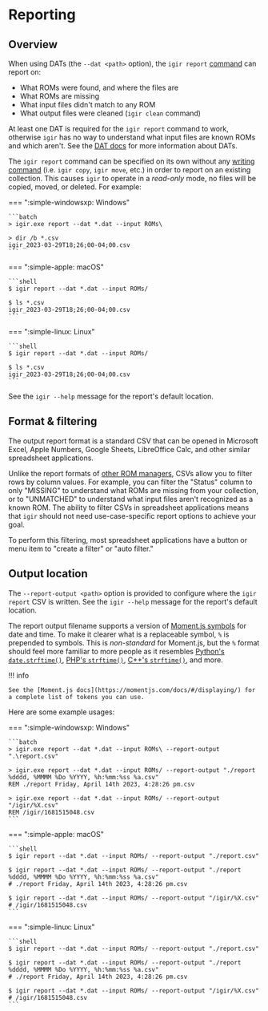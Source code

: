 # Reporting

## Overview

When using DATs (the `--dat <path>` option), the `igir report` [command](../commands.md) can report on:

- What ROMs were found, and where the files are
- What ROMs are missing
- What input files didn't match to any ROM
- What output files were cleaned (`igir clean` command)

At least one DAT is required for the `igir report` command to work, otherwise `igir` has no way to understand what input files are known ROMs and which aren't. See the [DAT docs](../input/dats.md) for more information about DATs.

The `igir report` command can be specified on its own without any [writing command](../commands.md) (i.e. `igir copy`, `igir move`, etc.) in order to report on an existing collection. This causes `igir` to operate in a _read-only_ mode, no files will be copied, moved, or deleted. For example:

=== ":simple-windowsxp: Windows"

    ```batch
    > igir.exe report --dat *.dat --input ROMs\

    > dir /b *.csv
    igir_2023-03-29T18;26;00-04;00.csv
    ```

=== ":simple-apple: macOS"

    ```shell
    $ igir report --dat *.dat --input ROMs/

    $ ls *.csv
    igir_2023-03-29T18;26;00-04;00.csv
    ```

=== ":simple-linux: Linux"

    ```shell
    $ igir report --dat *.dat --input ROMs/

    $ ls *.csv
    igir_2023-03-29T18;26;00-04;00.csv
    ```

See the `igir --help` message for the report's default location.

## Format & filtering

The output report format is a standard CSV that can be opened in Microsoft Excel, Apple Numbers, Google Sheets, LibreOffice Calc, and other similar spreadsheet applications.

Unlike the report formats of [other ROM managers](../alternatives.md), CSVs allow you to filter rows by column values. For example, you can filter the "Status" column to only "MISSING" to understand what ROMs are missing from your collection, or to "UNMATCHED" to understand what input files aren't recognized as a known ROM. The ability to filter CSVs in spreadsheet applications means that `igir` should not need use-case-specific report options to achieve your goal.

To perform this filtering, most spreadsheet applications have a button or menu item to "create a filter" or "auto filter."

## Output location

The `--report-output <path>` option is provided to configure where the `igir report` CSV is written. See the `igir --help` message for the report's default location.

The report output filename supports a version of [Moment.js symbols](https://momentjs.com/docs/#/displaying/) for date and time. To make it clearer what is a replaceable symbol, `%` is prepended to symbols. This is _non-standard_ for Moment.js, but the `%` format should feel more familiar to more people as it resembles [Python's `date.strftime()`](https://docs.python.org/3/library/datetime.html#datetime.date.strftime), [PHP's `strftime()`](https://www.php.net/manual/en/function.strftime.php), [C++'s `strftime()`](https://cplusplus.com/reference/ctime/strftime/), and more.

!!! info

    See the [Moment.js docs](https://momentjs.com/docs/#/displaying/) for a complete list of tokens you can use.

Here are some example usages:

=== ":simple-windowsxp: Windows"

    ```batch
    > igir.exe report --dat *.dat --input ROMs\ --report-output ".\report.csv"

    > igir.exe report --dat *.dat --input ROMs/ --report-output "./report %dddd, %MMMM %Do %YYYY, %h:%mm:%ss %a.csv"
    REM ./report Friday, April 14th 2023, 4:28:26 pm.csv

    > igir.exe report --dat *.dat --input ROMs/ --report-output "/igir/%X.csv"
    REM /igir/1681515048.csv
    ```

=== ":simple-apple: macOS"

    ```shell
    $ igir report --dat *.dat --input ROMs/ --report-output "./report.csv"

    $ igir report --dat *.dat --input ROMs/ --report-output "./report %dddd, %MMMM %Do %YYYY, %h:%mm:%ss %a.csv"
    # ./report Friday, April 14th 2023, 4:28:26 pm.csv

    $ igir report --dat *.dat --input ROMs/ --report-output "/igir/%X.csv"
    # /igir/1681515048.csv
    ```

=== ":simple-linux: Linux"

    ```shell
    $ igir report --dat *.dat --input ROMs/ --report-output "./report.csv"

    $ igir report --dat *.dat --input ROMs/ --report-output "./report %dddd, %MMMM %Do %YYYY, %h:%mm:%ss %a.csv"
    # ./report Friday, April 14th 2023, 4:28:26 pm.csv

    $ igir report --dat *.dat --input ROMs/ --report-output "/igir/%X.csv"
    # /igir/1681515048.csv
    ```
